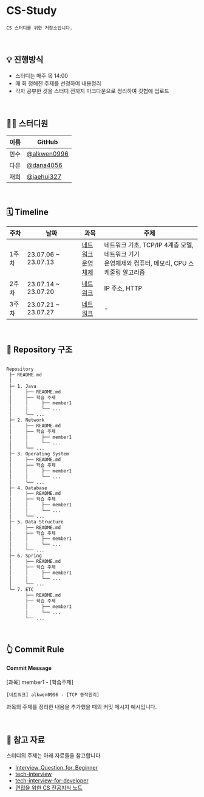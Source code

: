 # CS-Study

`CS 스터디를 위한 저장소입니다.`

<br>

## 💡 진행방식
- 스터디는 매주 목 14:00
- 매 회 정해진 주제를 선정하여 내용정리
- 각자 공부한 것을 스터디 전까지 마크다운으로 정리하여 깃헙에 업로드
<br>

## 👨‍💻 스터디원
| 이름   | GitHub                                         |
| ---- | ---------------------------------------------- |
| 민수 | [@alkwen0996](https://github.com/alkwen0996) |
| 다은 | [@dana4056](https://github.com/dana4056) |
| 재희 | [@jaehui327](https://github.com/jaehui327)|
<br>

## 🗓 Timeline
| 주차 | 날짜 | 과목 | 주제 |
|--|--|--|--|
| 1주차 | 23.07.06 ~ 23.07.13 | [네트워크](./2.%20Network)<br>[운영체제](./3.%20Operating%20System) | 네트워크 기초, TCP/IP 4계층 모델, 네트워크 기기<br>운영체제와 컴퓨터, 메모리, CPU 스케줄링 알고리즘|
| 2주차 | 23.07.14 ~ 23.07.20 | [네트워크](./2.%20Network) | IP 주소, HTTP|
| 3주차 | 23.07.21 ~ 23.07.27 | [네트워크](./2.%20Network) | - |
<br>


## 📑 Repository 구조

```bash

Repository
 ├─ README.md
 │
 ├─ 1. Java
 │     ├── README.md
 │     ├── 학습 주제
 │     │     ├── member1
 │     │     └── ...
 │     └── ...
 ├─ 2. Network
 │     ├── README.md
 │     ├── 학습 주제
 │     │     ├── member1
 │     │     └── ...
 │     └── ...
 ├─ 3. Operating System
 │     ├── README.md
 │     ├── 학습 주제
 │     │     ├── member1
 │     │     └── ...
 │     └── ...
 ├─ 4. Database
 │     ├── README.md
 │     ├── 학습 주제
 │     │     ├── member1
 │     │     └── ...
 │     └── ...
 ├─ 5. Data Structure
 │     ├── README.md
 │     ├── 학습 주제
 │     │     ├── member1
 │     │     └── ...
 │     └── ...
 ├─ 6. Spring
 │     ├── README.md
 │     ├── 학습 주제
 │     │     ├── member1
 │     │     └── ...
 │     └── ...
 └─ 7. ETC
       ├── README.md
       ├── 학습 주제
       │     ├── member1
       │     └── ...
       └── ...
``` 
<br>

## 👆 Commit Rule
#### Commit Message

[과목] member1 - [학습주제]

```
[네트워크] alkwen0996 - [TCP 동작원리]
```
   
과목의 주제를 정리한 내용을 추가했을 때의 커밋 메시지 예시입니다.

 <br>


## 📌 참고 자료
스터디의 주제는 아래 자료들을 참고합니다
- [Interview_Question_for_Beginner](https://github.com/JaeYeopHan/Interview_Question_for_Beginner)
- [tech-interview](https://github.com/WeareSoft/tech-interview)
- [tech-interview-for-developer](https://github.com/gyoogle/tech-interview-for-developer)
- [면접을 위한 CS 전공지식 노트](https://www.yes24.com/Product/Goods/108887922)
